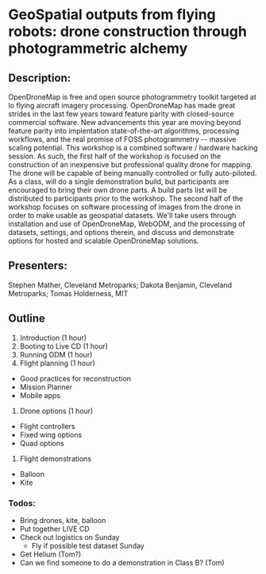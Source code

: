 # GeoSpatial outputs from flying robots: drone construction through photogrammetric alchemy

## Description:
OpenDroneMap is free and open source photogrammetry toolkit targeted at lo flying aircraft imagery processing. OpenDroneMap has made great strides in the last few years toward feature parity with closed-source commercial software. New advancements this year are moving beyond feature parity into implentation state-of-the-art algorithms, processing workflows, and the real promise of FOSS photogrammetry -- massive scaling potential.
This workshop is a combined software / hardware hacking session. As such, the first half of the workshop is focused on the construction of an inexpensive but professional quality drone for mapping. The drone will be capable of being manually controlled or fully auto-piloted. As a class, will do a single demonstration build, but participants are encouraged to bring their own drone parts. A build parts list will be distributed to participants prior to the workshop.
The second half of the workshop focuses on software processing of images from the drone in order to make usable as geospatial datasets. We'll take users through installation and use of OpenDroneMap, WebODM, and the processing of datasets, settings, and options therein, and discuss and demonstrate options for hosted and scalable OpenDroneMap solutions.

## Presenters:
Stephen Mather, Cleveland Metroparks; Dakota Benjamin, Cleveland Metroparks; Tomas Holderness, MIT

## Outline
1. Introduction (1 hour)
1. Booting to Live CD (1 hour)
1. Running ODM (1 hour)
1. Flight planning (1 hour)
  * Good practices for reconstruction
  * Mission Planner
  * Mobile apps
1. Drone options (1 hour)
  * Flight controllers
  * Fixed wing options
  * Quad options
1. Flight demonstrations
  * Balloon
  * Kite

### Todos:
* Bring drones, kite, balloon
* Put together LIVE CD
* Check out logistics on Sunday
  * Fly if possible test dataset Sunday
* Get Helium (Tom?)
* Can we find someone to do a demonstration in Class B? (Tom)
